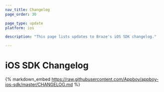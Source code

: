 ```yaml
---
nav_title: Changelog
page_order: 30

page_type: update
platform: ios

description: "This page lists updates to Braze's iOS SDK changelog."

---
```


# iOS SDK Changelog

{% markdown_embed https://raw.githubusercontent.com/Appboy/appboy-ios-sdk/master/CHANGELOG.md %}
